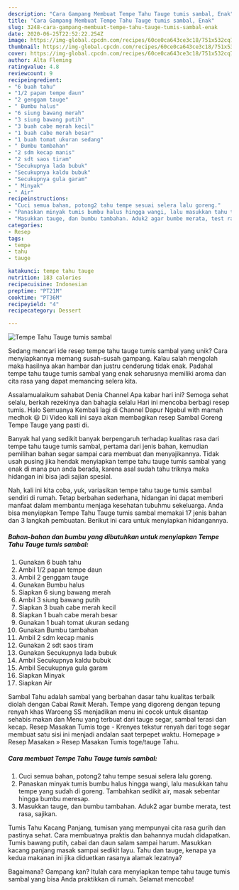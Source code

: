 ```yaml
---
description: "Cara Gampang Membuat Tempe Tahu Tauge tumis sambal, Enak"
title: "Cara Gampang Membuat Tempe Tahu Tauge tumis sambal, Enak"
slug: 3248-cara-gampang-membuat-tempe-tahu-tauge-tumis-sambal-enak
date: 2020-06-25T22:52:22.254Z
image: https://img-global.cpcdn.com/recipes/60ce0ca643ce3c18/751x532cq70/tempe-tahu-tauge-tumis-sambal-foto-resep-utama.jpg
thumbnail: https://img-global.cpcdn.com/recipes/60ce0ca643ce3c18/751x532cq70/tempe-tahu-tauge-tumis-sambal-foto-resep-utama.jpg
cover: https://img-global.cpcdn.com/recipes/60ce0ca643ce3c18/751x532cq70/tempe-tahu-tauge-tumis-sambal-foto-resep-utama.jpg
author: Alta Fleming
ratingvalue: 4.8
reviewcount: 9
recipeingredient:
- "6 buah tahu"
- "1/2 papan tempe daun"
- "2 genggam tauge"
- " Bumbu halus"
- "6 siung bawang merah"
- "3 siung bawang putih"
- "3 buah cabe merah kecil"
- "1 buah cabe merah besar"
- "1 buah tomat ukuran sedang"
- " Bumbu tambahan"
- "2 sdm kecap manis"
- "2 sdt saos tiram"
- "Secukupnya lada bubuk"
- "Secukupnya kaldu bubuk"
- "Secukupnya gula garam"
- " Minyak"
- " Air"
recipeinstructions:
- "Cuci semua bahan, potong2 tahu tempe sesuai selera lalu goreng."
- "Panaskan minyak tumis bumbu halus hingga wangi, lalu masukkan tahu tempe yang sudah di goreng. Tambahkan sedikit air, masak sebentar hingga bumbu meresap."
- "Masukkan tauge, dan bumbu tambahan. Aduk2 agar bumbe merata, test rasa, sajikan."
categories:
- Resep
tags:
- tempe
- tahu
- tauge

katakunci: tempe tahu tauge 
nutrition: 183 calories
recipecuisine: Indonesian
preptime: "PT21M"
cooktime: "PT36M"
recipeyield: "4"
recipecategory: Dessert

---
```



![Tempe Tahu Tauge tumis sambal](https://img-global.cpcdn.com/recipes/60ce0ca643ce3c18/751x532cq70/tempe-tahu-tauge-tumis-sambal-foto-resep-utama.jpg)

Sedang mencari ide resep tempe tahu tauge tumis sambal yang unik? Cara menyiapkannya memang susah-susah gampang. Kalau salah mengolah maka hasilnya akan hambar dan justru cenderung tidak enak. Padahal tempe tahu tauge tumis sambal yang enak seharusnya memiliki aroma dan cita rasa yang dapat memancing selera kita.

Assalamualaikum sahabat Denia Channel Apa kabar hari ini? Semoga sehat selalu, berkah rezekinya dan bahagia selalu Hari ini mencoba berbagi resep tumis. Halo Semuanya Kembali lagi di Channel Dapur Ngebul with mamah medhok 😃 Di Video kali ini saya akan membagikan resep Sambal Goreng Tempe Tauge yang pasti di.

Banyak hal yang sedikit banyak berpengaruh terhadap kualitas rasa dari tempe tahu tauge tumis sambal, pertama dari jenis bahan, kemudian pemilihan bahan segar sampai cara membuat dan menyajikannya. Tidak usah pusing jika hendak menyiapkan tempe tahu tauge tumis sambal yang enak di mana pun anda berada, karena asal sudah tahu triknya maka hidangan ini bisa jadi sajian spesial.


Nah, kali ini kita coba, yuk, variasikan tempe tahu tauge tumis sambal sendiri di rumah. Tetap berbahan sederhana, hidangan ini dapat memberi manfaat dalam membantu menjaga kesehatan tubuhmu sekeluarga. Anda bisa menyiapkan Tempe Tahu Tauge tumis sambal memakai 17 jenis bahan dan 3 langkah pembuatan. Berikut ini cara untuk menyiapkan hidangannya.

<!--inarticleads1-->

##### Bahan-bahan dan bumbu yang dibutuhkan untuk menyiapkan Tempe Tahu Tauge tumis sambal:

1. Gunakan 6 buah tahu
1. Ambil 1/2 papan tempe daun
1. Ambil 2 genggam tauge
1. Gunakan  Bumbu halus
1. Siapkan 6 siung bawang merah
1. Ambil 3 siung bawang putih
1. Siapkan 3 buah cabe merah kecil
1. Siapkan 1 buah cabe merah besar
1. Gunakan 1 buah tomat ukuran sedang
1. Gunakan  Bumbu tambahan
1. Ambil 2 sdm kecap manis
1. Gunakan 2 sdt saos tiram
1. Gunakan Secukupnya lada bubuk
1. Ambil Secukupnya kaldu bubuk
1. Ambil Secukupnya gula garam
1. Siapkan  Minyak
1. Siapkan  Air


Sambal Tahu adalah sambal yang berbahan dasar tahu kualitas terbaik diolah dengan Cabai Rawit Merah. Tempe yang digoreng dengan tepung renyah khas Waroeng SS menjadikan menu ini cocok untuk disantap sehabis makan dan Menu yang terbuat dari tauge segar, sambal terasi dan kecap. Resep Masakan Tumis toge - Krenyes tekstur renyah dari toge segar membuat satu sisi ini menjadi andalan saat terpepet waktu. Homepage » Resep Masakan » Resep Masakan Tumis toge/tauge Tahu. 

<!--inarticleads2-->

##### Cara membuat Tempe Tahu Tauge tumis sambal:

1. Cuci semua bahan, potong2 tahu tempe sesuai selera lalu goreng.
1. Panaskan minyak tumis bumbu halus hingga wangi, lalu masukkan tahu tempe yang sudah di goreng. Tambahkan sedikit air, masak sebentar hingga bumbu meresap.
1. Masukkan tauge, dan bumbu tambahan. Aduk2 agar bumbe merata, test rasa, sajikan.


Tumis Tahu Kacang Panjang, tumisan yang mempunyai cita rasa gurih dan pastinya sehat. Cara membuatnya praktis dan bahannya mudah didapatkan. Tumis bawang putih, cabai dan daun salam sampai harum. Masukkan kacang panjang masak sampai sedikit layu. Tahu dan tauge, kenapa ya kedua makanan ini jika diduetkan rasanya alamak lezatnya? 

Bagaimana? Gampang kan? Itulah cara menyiapkan tempe tahu tauge tumis sambal yang bisa Anda praktikkan di rumah. Selamat mencoba!
